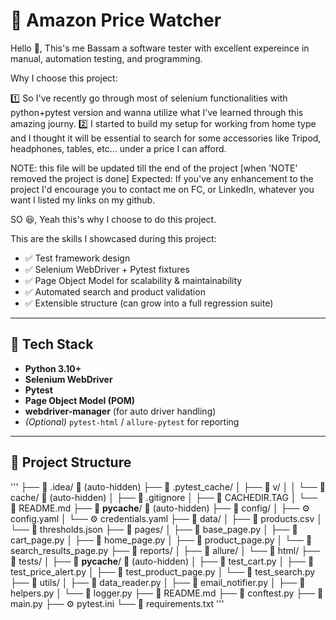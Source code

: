 # 🛒 Amazon Price Watcher

Hello 👋,
This's me Bassam a software tester with excellent expereince in manual, automation testing, and programming.

Why I choose this project: 

1️⃣ So I've recently go through most of selenium functionalities with python+pytest version and wanna utilize what I've learned through this amazing journy.
2️⃣ I started to build my setup for working from home type and I thought it will be essential to search for some accessories like Tripod, headphones, tables, etc... under a price I can afford.

NOTE: this file will be updated till the end of the project [when 'NOTE' removed the project is done]
Expected: If you've any enhancement to the project I'd encourage you to contact me on FC, or LinkedIn, whatever you want I listed my links on my github.

SO 😆, Yeah this's why I choose to do this project.

This are the skills I showcased during this project:
- ✅ Test framework design
- ✅ Selenium WebDriver + Pytest fixtures
- ✅ Page Object Model for scalability & maintainability
- ✅ Automated search and product validation
- ✅ Extensible structure (can grow into a full regression suite)

---

## 🚀 Tech Stack

- **Python 3.10+**
- **Selenium WebDriver**
- **Pytest**
- **Page Object Model (POM)**
- **webdriver-manager** (for auto driver handling)
- *(Optional)* `pytest-html` / `allure-pytest` for reporting

---

## 📂 Project Structure
'''
├── 📁 .idea/ 🚫 (auto-hidden)
├── 📁 .pytest_cache/
│   ├── 📁 v/
│   │   └── 📁 cache/ 🚫 (auto-hidden)
│   ├── 🚫 .gitignore
│   ├── 📄 CACHEDIR.TAG
│   └── 📖 README.md
├── 📁 __pycache__/ 🚫 (auto-hidden)
├── 📁 config/
│   ├── ⚙️ config.yaml
│   └── ⚙️ credentials.yaml
├── 📁 data/
│   ├── 📄 products.csv
│   └── 📄 thresholds.json
├── 📁 pages/
│   ├── 🐍 base_page.py
│   ├── 🐍 cart_page.py
│   ├── 🐍 home_page.py
│   ├── 🐍 product_page.py
│   └── 🐍 search_results_page.py
├── 📁 reports/
│   ├── 📁 allure/
│   └── 📁 html/
├── 📁 tests/
│   ├── 📁 __pycache__/ 🚫 (auto-hidden)
│   ├── 🐍 test_cart.py
│   ├── 🐍 test_price_alert.py
│   ├── 🐍 test_product_page.py
│   └── 🐍 test_search.py
├── 📁 utils/
│   ├── 🐍 data_reader.py
│   ├── 🐍 email_notifier.py
│   ├── 🐍 helpers.py
│   └── 🐍 logger.py
├── 📖 README.md
├── 🐍 conftest.py
├── 🐍 main.py
├── ⚙️ pytest.ini
└── 📄 requirements.txt
'''


